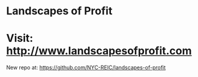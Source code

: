 # Landscapes of Profit

# Visit: http://www.landscapesofprofit.com

New repo at: https://github.com/NYC-REIC/landscapes-of-profit
